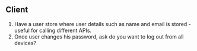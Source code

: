 ## Client

1. Have a user store where user details such as name and email is stored - useful for calling different APIs.
2. Once user changes his password, ask do you want to log out from all devices?
